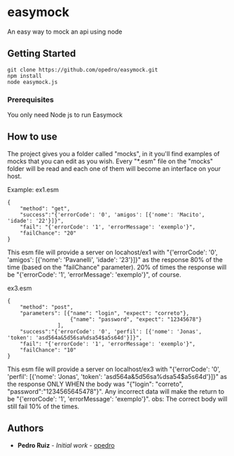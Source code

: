 # easymock

An easy way to mock an api using node 

## Getting Started


```
git clone https://github.com/opedro/easymock.git
npm install
node easymock.js
```

### Prerequisites

You only need Node js to run Easymock


## How to use

The project gives you a folder called "mocks", in it you'll find examples of mocks that you can edit as you wish.
Every "*.esm" file on the "mocks" folder will be read and each one of them will become an interface on your host.

Example:
ex1.esm
```
{
    "method": "get",
    "success":"{'errorCode': '0', 'amigos': [{'nome': 'Macito', 'idade': '22'}]}",
    "fail": "{'errorCode': '1', 'errorMessage': 'exemplo'}",
    "failChance": "20"
}
```
This esm file will provide a server on locahost/ex1 with "{'errorCode': '0', 'amigos': [{'nome': 'Pavanelli', 'idade': '23'}]}" as the response 80% of the time (based on the "failChance" parameter). 
20% of times the response will be "{'errorCode': '1', 'errorMessage': 'exemplo'}", of course.

ex3.esm
```
{
    "method": "post",
    "parameters": [{"name": "login", "expect": "correto"},
                    {"name": "password", "expect": "12345678"}
                ],
    "success":"{'errorCode': '0', 'perfil': [{'nome': 'Jonas', 'token': 'asd564a&5d56sa%dsa54$a5s64d'}]}",
    "fail": "{'errorCode': '1', 'errorMessage': 'exemplo'}",
    "failChance": "10"
}
```
This esm file will provide a server on localhost/ex3 with "{'errorCode': '0', 'perfil': [{'nome': 'Jonas', 'token': 'asd564a&5d56sa%dsa54$a5s64d'}]}" as the response ONLY WHEN the body was "{"login": "correto", "password":"1234565645478"}".
Any incorrect data will make the return to be "{'errorCode': '1', 'errorMessage': 'exemplo'}".
obs: The correct body will still fail 10% of the times.

## Authors

* **Pedro Ruiz** - *Initial work* - [opedro](https://github.com/opedro)

